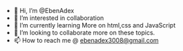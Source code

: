 - 👋 Hi, I’m @EbenAdex
- 👀 I’m interested in collaboration
- 🌱 I’m currently learning More on html,css and JavaScript
- 💞️ I’m looking to collaborate more on these topics.
- 📫 How to reach me @ ebenadex3008@gmail.com

<!---
EbenAdex/EbenAdex is a ✨ special ✨ repository because its `README.md` (this file) appears on your GitHub profile.
You can click the Preview link to take a look at your changes.
--->
